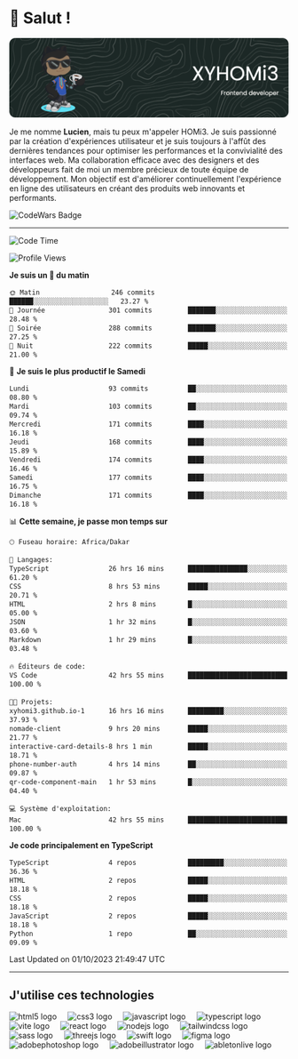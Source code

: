# 👋 Salut !

![Header](./github-header-image.png)

Je me nomme **Lucien**, mais tu peux m'appeler HOMi3. Je suis passionné par la création d'expériences utilisateur et je suis toujours à l'affût des dernières tendances pour optimiser les performances et la convivialité des interfaces web. Ma collaboration efficace avec des designers et des développeurs fait de moi un membre précieux de toute équipe de développement. Mon objectif est d'améliorer continuellement l'expérience en ligne des utilisateurs en créant des produits web innovants et performants.

![CodeWars Badge](https://www.codewars.com/users/xyhomi3/badges/small)

---
<!--START_SECTION:waka-->
![Code Time](http://img.shields.io/badge/Code%20Time-53%20hrs%2047%20mins-blue)

![Profile Views](http://img.shields.io/badge/Vues%20du%20profil-711-blue)

**Je suis un 🐤 du matin** 

```text
🌞 Matin                  246 commits         ██████░░░░░░░░░░░░░░░░░░░   23.27 % 
🌆 Journée                301 commits         ███████░░░░░░░░░░░░░░░░░░   28.48 % 
🌃 Soirée                 288 commits         ███████░░░░░░░░░░░░░░░░░░   27.25 % 
🌙 Nuit                   222 commits         █████░░░░░░░░░░░░░░░░░░░░   21.00 % 
```
📅 **Je suis le plus productif le Samedi** 

```text
Lundi                    93 commits          ██░░░░░░░░░░░░░░░░░░░░░░░   08.80 % 
Mardi                    103 commits         ██░░░░░░░░░░░░░░░░░░░░░░░   09.74 % 
Mercredi                 171 commits         ████░░░░░░░░░░░░░░░░░░░░░   16.18 % 
Jeudi                    168 commits         ████░░░░░░░░░░░░░░░░░░░░░   15.89 % 
Vendredi                 174 commits         ████░░░░░░░░░░░░░░░░░░░░░   16.46 % 
Samedi                   177 commits         ████░░░░░░░░░░░░░░░░░░░░░   16.75 % 
Dimanche                 171 commits         ████░░░░░░░░░░░░░░░░░░░░░   16.18 % 
```


📊 **Cette semaine, je passe mon temps sur** 

```text
🕑︎ Fuseau horaire: Africa/Dakar

💬 Langages: 
TypeScript               26 hrs 16 mins      ███████████████░░░░░░░░░░   61.20 % 
CSS                      8 hrs 53 mins       █████░░░░░░░░░░░░░░░░░░░░   20.71 % 
HTML                     2 hrs 8 mins        █░░░░░░░░░░░░░░░░░░░░░░░░   05.00 % 
JSON                     1 hr 32 mins        █░░░░░░░░░░░░░░░░░░░░░░░░   03.60 % 
Markdown                 1 hr 29 mins        █░░░░░░░░░░░░░░░░░░░░░░░░   03.48 % 

🔥 Éditeurs de code: 
VS Code                  42 hrs 55 mins      █████████████████████████   100.00 % 

🐱‍💻 Projets: 
xyhomi3.github.io-1      16 hrs 16 mins      █████████░░░░░░░░░░░░░░░░   37.93 % 
nomade-client            9 hrs 20 mins       █████░░░░░░░░░░░░░░░░░░░░   21.77 % 
interactive-card-details-8 hrs 1 min         █████░░░░░░░░░░░░░░░░░░░░   18.71 % 
phone-number-auth        4 hrs 14 mins       ██░░░░░░░░░░░░░░░░░░░░░░░   09.87 % 
qr-code-component-main   1 hr 53 mins        █░░░░░░░░░░░░░░░░░░░░░░░░   04.40 % 

💻 Système d'exploitation: 
Mac                      42 hrs 55 mins      █████████████████████████   100.00 % 
```

**Je code principalement en TypeScript** 

```text
TypeScript               4 repos             █████████░░░░░░░░░░░░░░░░   36.36 % 
HTML                     2 repos             █████░░░░░░░░░░░░░░░░░░░░   18.18 % 
CSS                      2 repos             █████░░░░░░░░░░░░░░░░░░░░   18.18 % 
JavaScript               2 repos             █████░░░░░░░░░░░░░░░░░░░░   18.18 % 
Python                   1 repo              ██░░░░░░░░░░░░░░░░░░░░░░░   09.09 % 
```




 Last Updated on 01/10/2023 21:49:47 UTC
<!--END_SECTION:waka-->
---

## J'utilise ces technologies

<div align="left">
  <img src="https://skillicons.dev/icons?i=html" height="40" alt="html5 logo"  />
  <img width="12" />
  <img src="https://skillicons.dev/icons?i=css" height="40" alt="css3 logo"  />
  <img width="12" />
  <img src="https://skillicons.dev/icons?i=js" height="40" alt="javascript logo"  />
  <img width="12" />
  <img src="https://skillicons.dev/icons?i=ts" height="40" alt="typescript logo"  />
  <img width="12" />
  <img src="https://skillicons.dev/icons?i=vite" height="40" alt="vite logo"  />
  <img width="12" />
  <img src="https://skillicons.dev/icons?i=react" height="40" alt="react logo"  />
  <img width="12" />
  <img src="https://cdn.jsdelivr.net/gh/devicons/devicon/icons/nodejs/nodejs-original.svg" height="40" alt="nodejs logo"  />
  <img width="12" />
  <img src="https://skillicons.dev/icons?i=tailwind" height="40" alt="tailwindcss logo"  />
  <img width="12" />
  <img src="https://skillicons.dev/icons?i=sass" height="40" alt="sass logo"  />
  <img width="12" />
  <img src="https://skillicons.dev/icons?i=threejs" height="40" alt="threejs logo"  />
  <img width="12" />
  <img src="https://skillicons.dev/icons?i=swift" height="40" alt="swift logo"  />
  <img width="12" />
  <img src="https://skillicons.dev/icons?i=figma" height="40" alt="figma logo"  />
  <img width="12" />
  <img src="https://skillicons.dev/icons?i=ps" height="40" alt="adobephotoshop logo"  />
  <img width="12" />
  <img src="https://skillicons.dev/icons?i=ai" height="40" alt="adobeillustrator logo"  />
  <img width="12" />
  <img src="https://skillicons.dev/icons?i=ableton" height="40" alt="abletonlive logo"  />
</div>



